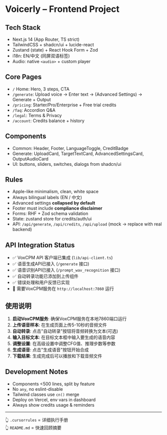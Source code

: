 # Voicerly – Frontend Project

## Tech Stack
- Next.js 14 (App Router, TS strict)
- TailwindCSS + shadcn/ui + lucide-react
- Zustand (state) + React Hook Form + Zod
- i18n: EN/中文 (同屏双语标签)
- Audio: native `<audio>` + custom player

## Core Pages
- `/` Home: Hero, 3 steps, CTA
- `/generate`: Upload voice → Enter text → (Advanced Settings) → Generate + Output
- `/pricing`: Starter/Pro/Enterprise + Free trial credits
- `/faq`: Accordion Q&A
- `/legal`: Terms & Privacy
- `/account`: Credits balance + history

## Components
- Common: Header, Footer, LanguageToggle, CreditBadge
- Generate: UploadCard, TargetTextCard, AdvancedSettingsCard, OutputAudioCard
- UI: buttons, sliders, switches, dialogs from shadcn/ui

## Rules
- Apple-like minimalism, clean, white space
- Always bilingual labels (EN / 中文)
- Advanced settings **collapsed by default**
- Footer must include **compliance disclaimer**
- Forms: RHF + Zod schema validation
- State: zustand store for credits/auth/ui
- API: `/api/generate`, `/api/credits`, `/api/upload` (mock → replace with real backend)

## API Integration Status
- ✅ VoxCPM API 客户端已集成 (`lib/api-client.ts`)
- ✅ 语音生成API已接入 (`/generate` 接口)
- ✅ 语音识别API已接入 (`/prompt_wav_recognition` 接口)
- ✅ 自动转录功能已添加到上传组件
- ✅ 错误处理和用户反馈已实现
- 🔄 需要VoxCPM服务在 `http://localhost:7860` 运行

## 使用说明
1. **启动VoxCPM服务**: 确保VoxCPM服务在本地7860端口运行
2. **上传语音样本**: 在生成页面上传5-10秒的音频文件
3. **自动转录**: 点击"自动转录"按钮将音频转换为文本(可选)
4. **输入目标文本**: 在目标文本框中输入要生成的语音内容
5. **调整设置**: 在高级设置中调整CFG值、推理步数等参数
6. **生成语音**: 点击"生成语音"按钮开始合成
7. **下载结果**: 生成完成后可以播放和下载音频文件

## Development Notes
- Components <500 lines, split by feature
- No `any`, no eslint-disable
- Tailwind classes use `cn()` merge
- Deploy on Vercel, env vars in dashboard
- Always show credits usage & reminders

---

👆 `.cursorrules` = 详细执行手册  
👆 `README.md` = 快速回顾摘要
